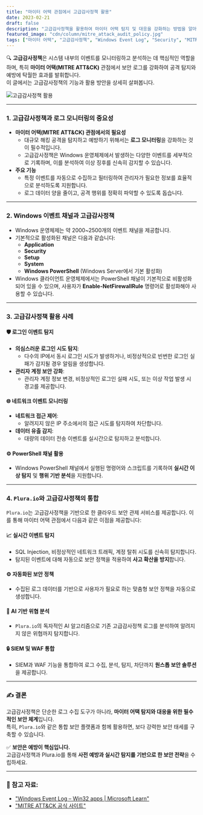 ```yaml
---
title: "마이터 어택 관점에서 고급감사정책 활용"
date: 2023-02-21
draft: false
description: "고급감사정책을 활용하여 마이터 어택 탐지 및 대응을 강화하는 방법을 알아봅니다."
featured_image: "cdn/column/mitre_attack_audit_policy.jpg"
tags: ["마이터 어택", "고급감사정책", "Windows Event Log", "Security", "MITRE ATT&CK"]
---
```


🔍 **고급감사정책**은 시스템 내부의 이벤트를 모니터링하고 분석하는 데 핵심적인 역할을 하며, 특히 **마이터 어택(MITRE ATT&CK)** 관점에서 보안 로그를 강화하여 공격 탐지와 예방에 탁월한 효과를 발휘합니다.  
이 글에서는 고급감사정책의 기능과 활용 방안을 상세히 살펴봅니다.

![고급감사정책 활용](https://blog.plura.io/cdn/column/mitre_attack_audit_policy.jpg)

<!--more-->
---

### 1. **고급감사정책과 로그 모니터링의 중요성**
   - **마이터 어택(MITRE ATT&CK) 관점에서의 필요성**
      - 대규모 해킹 공격을 탐지하고 예방하기 위해서는 **로그 모니터링**을 강화하는 것이 필수적입니다.
      - 고급감사정책은 Windows 운영체제에서 발생하는 다양한 이벤트를 세부적으로 기록하며, 이를 분석하여 이상 징후를 신속히 감지할 수 있습니다.
   - **주요 기능**
      - 특정 이벤트를 자동으로 수집하고 필터링하여 관리자가 필요한 정보를 효율적으로 분석하도록 지원합니다.
      - 로그 데이터 양을 줄이고, 공격 행위를 정확히 파악할 수 있도록 돕습니다.

---

### 2. **Windows 이벤트 채널과 고급감사정책**
   - Windows 운영체제는 약 2000~2500개의 이벤트 채널을 제공합니다.
   - 기본적으로 활성화된 채널은 다음과 같습니다:
     - **Application**
     - **Security**
     - **Setup**
     - **System**
     - **Windows PowerShell** (Windows Server에서 기본 활성화)
   - Windows 클라이언트 운영체제에서는 PowerShell 채널이 기본적으로 비활성화되어 있을 수 있으며, 사용자가 **Enable-NetFirewallRule** 명령어로 활성화해야 사용할 수 있습니다.

---

### 3. **고급감사정책 활용 사례**
#### 🛡️ **로그인 이벤트 탐지**
- **의심스러운 로그인 시도 탐지**:
  - 다수의 IP에서 동시 로그인 시도가 발생하거나, 비정상적으로 빈번한 로그인 실패가 감지될 경우 알림을 생성합니다.
- **관리자 계정 보안 강화**:
  - 관리자 계정 정보 변경, 비정상적인 로그인 실패 시도, 또는 이상 작업 발생 시 경고를 제공합니다.

#### 🌐 **네트워크 이벤트 모니터링**
- **네트워크 접근 제어**:
  - 알려지지 않은 IP 주소에서의 접근 시도를 탐지하여 차단합니다.
- **데이터 유출 감지**:
  - 대량의 데이터 전송 이벤트를 실시간으로 탐지하고 분석합니다.

#### ⚙️ **PowerShell 채널 활용**
- Windows PowerShell 채널에서 실행된 명령어와 스크립트를 기록하여 **실시간 이상 탐지** 및 **행위 기반 분석**을 지원합니다.

---

### 4. **`Plura.io`와 고급감사정책의 통합**
   `Plura.io`는 고급감사정책을 기반으로 한 클라우드 보안 관제 서비스를 제공합니다. 이를 통해 마이터 어택 관점에서 다음과 같은 이점을 제공합니다:

#### 📈 **실시간 이벤트 탐지**
- SQL Injection, 비정상적인 네트워크 트래픽, 계정 탈취 시도를 신속히 탐지합니다.
- 탐지된 이벤트에 대해 자동으로 보안 정책을 적용하여 **사고 확산을 방지**합니다.

#### ⚙️ **자동화된 보안 정책**
- 수집된 로그 데이터를 기반으로 사용자가 필요로 하는 맞춤형 보안 정책을 자동으로 생성합니다.

#### 🧠 **AI 기반 위협 분석**
- `Plura.io`의 독자적인 AI 알고리즘으로 기존 고급감사정책 로그를 분석하여 알려지지 않은 위협까지 탐지합니다.

#### 🔒 **SIEM 및 WAF 통합**
- SIEM과 WAF 기능을 통합하여 로그 수집, 분석, 탐지, 차단까지 **원스톱 보안 솔루션**을 제공합니다.

---

### ✍️ 결론
고급감사정책은 단순한 로그 수집 도구가 아니라, **마이터 어택 탐지와 대응을 위한 필수적인 보안 체계**입니다.  
특히, `Plura.io`와 같은 통합 보안 플랫폼과 함께 활용하면, 보다 강력한 보안 태세를 구축할 수 있습니다.

✅ **보안은 예방이 핵심입니다.**  
고급감사정책과 Plura.io를 통해 **사전 예방과 실시간 탐지를 기반으로 한 보안 전략**을 수립하세요.

---

### 🔗 참고 자료:
- ["Windows Event Log – Win32 apps | Microsoft Learn"](https://learn.microsoft.com/en-us/windows/win32/eventlog)
- ["MITRE ATT&CK 공식 사이트"](https://attack.mitre.org/)
